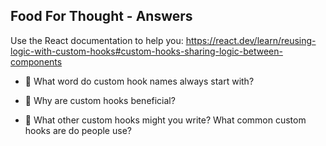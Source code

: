 ## Food For Thought - Answers

Use the React documentation to help you: https://react.dev/learn/reusing-logic-with-custom-hooks#custom-hooks-sharing-logic-between-components

-   🤔 What word do custom hook names always start with?

-   🤔 Why are custom hooks beneficial?

-   🤔 What other custom hooks might you write? What common custom hooks are do people use?
